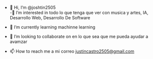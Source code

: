 - 👋 Hi, I’m @joshtin2505   
-👀 I’m interested in todo lo que tenga que ver con musica y artes, IA, Desarrollo Web, Desarrollo De Software
- 🌱 I’m currently learning machinne learning

- 💞️ I’m looking to collaborate on en lo que sea que me pueda ayudar a  avamzar
- 📫 How to reach me a mi correo justincastro2505@gmail.com
<!---
joshtin2505/joshtin2505 is a ✨ special ✨ repository because its `README.md` (this file) appears on your GitHub profile.
You can click the Preview link to take a look at your changes.
--->
